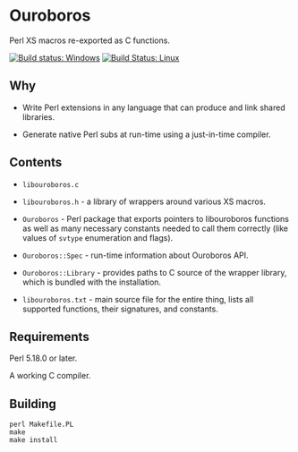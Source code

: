 # Ouroboros

Perl XS macros re-exported as C functions.

[![Build status: Windows](https://ci.appveyor.com/api/projects/status/tmmk51e2h25qsd99/branch/master?svg=true)](https://ci.appveyor.com/project/vickenty/ouroboros/branch/master)
[![Build Status: Linux](https://travis-ci.org/vickenty/ouroboros.svg?branch=master)](https://travis-ci.org/vickenty/ouroboros)

## Why

* Write Perl extensions in any language that can produce and link shared
libraries.

* Generate native Perl subs at run-time using a just-in-time compiler.

## Contents

* `libouroboros.c`
* `libouroboros.h` - a library of wrappers around various XS macros.

* `Ouroboros` - Perl package that exports pointers to libouroboros
  functions as well as many necessary constants needed to call them
  correctly (like values of `svtype` enumeration and flags).

* `Ouroboros::Spec` - run-time information about Ouroboros API.

* `Ouroboros::Library` - provides paths to C source of the wrapper library,
  which is bundled with the installation.

* `libouroboros.txt` - main source file for the entire thing, lists
  all supported functions, their signatures, and constants.

## Requirements

Perl 5.18.0 or later.

A working C compiler.

## Building

    perl Makefile.PL
    make
    make install
